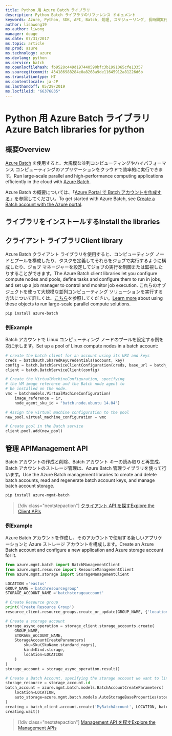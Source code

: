 ```yaml
---
title: Python 用 Azure Batch ライブラリ
description: Python Batch ライブラリのリファレンス ドキュメント
keywords: Azure, Python, SDK, API, Batch, 処理, スケジューリング, 長時間実行
author: lisawong19
ms.author: liwong
manager: douge
ms.date: 07/31/2017
ms.topic: article
ms.prod: azure
ms.technology: azure
ms.devlang: python
ms.service: batch
ms.openlocfilehash: fb9528c449d197440590bfc3b1991065cfe13357
ms.sourcegitcommit: 434186988284e0a8268a9de11645912a81226d6b
ms.translationtype: HT
ms.contentlocale: ja-JP
ms.lasthandoff: 05/29/2019
ms.locfileid: "66376835"
---
```

# <a name="azure-batch-libraries-for-python"></a><span data-ttu-id="03255-104">Python 用 Azure Batch ライブラリ</span><span class="sxs-lookup"><span data-stu-id="03255-104">Azure Batch libraries for python</span></span>

## <a name="overview"></a><span data-ttu-id="03255-105">概要</span><span class="sxs-lookup"><span data-stu-id="03255-105">Overview</span></span>

<span data-ttu-id="03255-106">[Azure Batch](/azure/batch/batch-technical-overview) を使用すると、大規模な並列コンピューティングやハイパフォーマンス コンピューティングのアプリケーションをクラウドで効率的に実行できます。</span><span class="sxs-lookup"><span data-stu-id="03255-106">Run large-scale parallel and high-performance computing applications efficiently in the cloud with [Azure Batch](/azure/batch/batch-technical-overview).</span></span>

<span data-ttu-id="03255-107">Azure Batch の概要については、「[Azure Portal で Batch アカウントを作成する](/azure/batch/batch-account-create-portal)」を参照してください。</span><span class="sxs-lookup"><span data-stu-id="03255-107">To get started with Azure Batch, see [Create a Batch account with the Azure portal](/azure/batch/batch-account-create-portal).</span></span>

## <a name="install-the-libraries"></a><span data-ttu-id="03255-108">ライブラリをインストールする</span><span class="sxs-lookup"><span data-stu-id="03255-108">Install the libraries</span></span>

## <a name="client-library"></a><span data-ttu-id="03255-109">クライアント ライブラリ</span><span class="sxs-lookup"><span data-stu-id="03255-109">Client library</span></span>
<span data-ttu-id="03255-110">Azure Batch クライアント ライブラリを使用すると、コンピューティング ノードとプールを構成したり、タスクを定義してそれらをジョブで実行するように構成したり、ジョブ マネージャーを設定してジョブの実行を制御または監視したりすることができます。</span><span class="sxs-lookup"><span data-stu-id="03255-110">The Azure Batch client libraries let you configure compute nodes and pools, define tasks and configure them to run in jobs, and set up a job manager to control and monitor job execution.</span></span> <span data-ttu-id="03255-111">これらのオブジェクトを使って大規模な並列コンピューティング ソリューションを実行する方法について詳しくは、[こちら](/azure/batch/batch-api-basics)を参照してください。</span><span class="sxs-lookup"><span data-stu-id="03255-111">[Learn more](/azure/batch/batch-api-basics) about using these objects to run large-scale parallel compute solutions.</span></span>

```bash
pip install azure-batch
```
### <a name="example"></a><span data-ttu-id="03255-112">例</span><span class="sxs-lookup"><span data-stu-id="03255-112">Example</span></span>

<span data-ttu-id="03255-113">Batch アカウントで Linux コンピューティング ノードのプールを設定する例を次に示します。</span><span class="sxs-lookup"><span data-stu-id="03255-113">Set up a pool of Linux compute nodes in a batch account:</span></span>

```python
# create the batch client for an account using its URI and keys
creds = batchauth.SharedKeyCredentials(account, key)
config = batch.BatchServiceClientConfiguration(creds, base_url = batch_url)
client = batch.BatchServiceClient(config)

# Create the VirtualMachineConfiguration, specifying
# the VM image reference and the Batch node agent to
# be installed on the node.
vmc = batchmodels.VirtualMachineConfiguration(
    image_reference = ir,
    node_agent_sku_id = "batch.node.ubuntu 14.04")

# Assign the virtual machine configuration to the pool
new_pool.virtual_machine_configuration = vmc

# Create pool in the Batch service
client.pool.add(new_pool)
```

## <a name="management-api"></a><span data-ttu-id="03255-114">管理 API</span><span class="sxs-lookup"><span data-stu-id="03255-114">Management API</span></span>
<span data-ttu-id="03255-115">Batch アカウントの作成と削除、Batch アカウント キーの読み取りと再生成、Batch アカウントのストレージ管理は、Azure Batch 管理ライブラリを使って行います。</span><span class="sxs-lookup"><span data-stu-id="03255-115">Use the Azure Batch management libraries to create and delete batch accounts, read and regenerate batch account keys, and manage batch account storage.</span></span>

```bash
pip install azure-mgmt-batch
```
> [!div class="nextstepaction"]
> [<span data-ttu-id="03255-116">クライアント API を探す</span><span class="sxs-lookup"><span data-stu-id="03255-116">Explore the Client APIs</span></span>](/python/api/overview/azure/batch/client)

### <a name="example"></a><span data-ttu-id="03255-117">例</span><span class="sxs-lookup"><span data-stu-id="03255-117">Example</span></span>
<span data-ttu-id="03255-118">Azure Batch アカウントを作成し、そのアカウントで使用する新しいアプリケーションと Azure ストレージ アカウントを構成します。</span><span class="sxs-lookup"><span data-stu-id="03255-118">Create an Azure Batch account and configure a new application and Azure storage account for it.</span></span>

```python
from azure.mgmt.batch import BatchManagementClient
from azure.mgmt.resource import ResourceManagementClient
from azure.mgmt.storage import StorageManagementClient

LOCATION ='eastus'
GROUP_NAME ='batchresourcegroup'
STORAGE_ACCOUNT_NAME ='batchstorageaccount'

# Create Resource group
print('Create Resource Group')
resource_client.resource_groups.create_or_update(GROUP_NAME, {'location': LOCATION})

# Create a storage account
storage_async_operation = storage_client.storage_accounts.create(
    GROUP_NAME,
    STORAGE_ACCOUNT_NAME,
    StorageAccountCreateParameters(
        sku=Sku(SkuName.standard_ragrs),
        kind=Kind.storage,
        location=LOCATION
    )
)
storage_account = storage_async_operation.result()

# Create a Batch Account, specifying the storage account we want to link
storage_resource = storage_account.id
batch_account = azure.mgmt.batch.models.BatchAccountCreateParameters(
    location=LOCATION,
    auto_storage=azure.mgmt.batch.models.AutoStorageBaseProperties(storage_resource)
)
creating = batch_client.account.create('MyBatchAccount', LOCATION, batch_account)
creating.wait()
```

> [!div class="nextstepaction"]
> [<span data-ttu-id="03255-119">Management API を探す</span><span class="sxs-lookup"><span data-stu-id="03255-119">Explore the Management APIs</span></span>](/python/api/overview/azure/batch/management)
